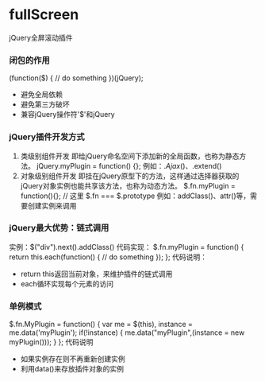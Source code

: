 # fullScreen
jQuery全屏滚动插件

### 闭包的作用
(function($) {
	// do something
})(jQuery);

- 避免全局依赖
- 避免第三方破坏
- 兼容jQuery操作符'$'和jQuery

### jQuery插件开发方式
1. 类级别组件开发
  即给jQuery命名空间下添加新的全局函数，也称为静态方法。
  jQuery.myPlugin = function() {};
  例如：$.Ajax()、$.extend()
2. 对象级别组件开发
  即挂在jQuery原型下的方法，这样通过选择器获取的jQuery对象实例也能共享该方法，也称为动态方法。
  $.fn.myPlugin = function(){};   // 这里 $.fn === $.prototype
  例如：addClass()、attr()等，需要创建实例来调用

### jQuery最大优势：链式调用
  实例：$("div").next().addClass()
  代码实现：
  $.fn.myPlugin = function() {
    return this.each(function() {
      // do something
    });
  };
  代码说明：
  - return this返回当前对象，来维护插件的链式调用
  - each循环实现每个元素的访问

### 单例模式
  $.fn.MyPlugin = function() {
    var me = $(this),
      instance = me.data('myPlugin');
    if(!instance) {
      me.data("myPlugin",(instance = new myPlugin()));
    }
  };
  代码说明
  - 如果实例存在则不再重新创建实例
  - 利用data()来存放插件对象的实例

